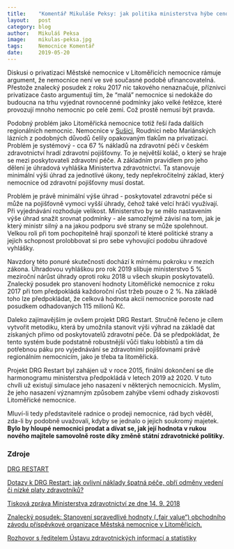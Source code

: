 ```yaml
---
title:	  "Komentář Mikuláše Peksy: jak politika ministerstva hýbe cenou akcií nemocnice"
layout:	  post
category: blog
author:	  Mikuláš Peksa
image:	  mikulas-peksa.jpg
tags:	  Nemocnice Komentář
date:	  2019-05-20
---
```

Diskusi o privatizaci Městské nemocnice v Litoměřicích nemocnice rámuje argument, že nemocnice není ve své současné podobě ufinancovatelná.
Přestože znalecký posudek z roku 2017 nic takového nenaznačuje, příznivci privatizace často argumentují tím, že “malá” nemocnice si nedokáže do budoucna na trhu vyjednat rovnocenné podmínky jako velké řetězce, které provozují mnoho nemocnic po celé zemi.
Což prostě nemusí být pravda.

Podobný problém jako Litoměřická nemocnice totiž řeší řada dalších regionálních nemocnic.
Nemocnice v [Sušici](/Poucme-se-ze-Susice.html), Roudnici nebo Mariánských lázních z podobných důvodů čelily opakovaným tlakům na privatizaci.
Problém je systémový - cca 67 % nákladů na zdravotní péči v českém zdravotnictví hradí zdravotní pojišťovny.
To je největší koláč, o který se hraje se mezi poskytovateli zdravotní péče.
A základním pravidlem pro jeho dělení je úhradová vyhláška Ministertva zdravotnictví.
Ta stanovuje minimální výši úhrad za jednotlivé úkony, tedy nepřekročitelný základ, který nemocnice od zdravotní pojišťovny musí dostat.

Problém je právě minimální výše úhrad - poskytovatel zdravotní péče si může na pojišťovně vymoci vyšší úhrady, čehož také velcí hráči využívají.
Při vyjednávání rozhoduje velikost. Ministerstvo by se mělo nastavením výše úhrad snažit srovnat podmínky - ale samozřejmě závisí na tom, jak je který ministr silný a na jakou podporu své strany se může spolehnout.
Velkou roli při tom pochopitelně hrají sponzoři té které politické strany a jejich schopnost prolobbovat si pro sebe vyhovující podobu úhradové vyhlášky.

Navzdory této ponuré skutečnosti dochází k mírnému pokroku v mezích zákona.
Úhradovou vyhláškou pro rok 2019 slibuje ministerstvo 5 % meziroční nárůst úhrady oproti roku 2018 u všech skupin poskytovatelů.
Znalecký posudek pro stanovení hodnoty Litoměřické nemocnice z roku 2017 při tom předpokládá každoroční růst tržeb pouze o 2 %.
Na základě toho lze předpokládat, že celková hodnota akcií nemocnice poroste nad posudkem odhadovaných 115 milionů Kč.

Daleko zajímavějším je ovšem projekt DRG Restart.
Stručně řečeno je cílem vytvořit metodiku, která by umožnila stanovit výši výhrad na základě dat získaných přímo od poskytovatelů zdravotní péče.
Dá se předpokládat, že tento systém bude podstatně robustnější vůči tlaku lobbistů a tím dá potřebnou páku pro vyjednávání se zdravotními pojišťovnami právě regionálním nemocnicím, jako je třeba ta litoměřická.

Projekt DRG Restart byl zahájen už v roce 2015, finální dokončení se dle harmonogramu ministerstva předpokládá v letech 2019 až 2020.
V tuto chvíli už existují simulace jeho nasazení v některých nemocnicích.
Myslím, že jeho nasazení významným způsobem zahýbe všemi odhady ziskovosti Litoměřické nemocnice.

Mluví-li tedy představitelé radnice o prodeji nemocnice, rád bych věděl, zda-li by podobně uvažovali, kdyby se jednalo o jejich soukromý majetek.
**Bylo by hloupé nemocnici prodat a dívat se, jak její hodnota v rukou nového majitele samovolně roste díky změně státní zdravotnické politiky.**

### Zdroje

[DRG RESTART](https://drg.uzis.cz/)

[Dotazy k DRG Restart: jak ovlivní náklady špatná péče, obří odměny vedení či nízké platy zdravotníků?](https://www.zdravotnickydenik.cz/2018/01/dotazy-k-drg-restart-ovlivni-naklady-spatna-pece-obri-odmeny-vedeni-ci-nizke-platy-zdravotniku/)

[Tisková zpráva Ministerstva zdravotnictví ze dne 14. 9. 2018](https://www.mzcr.cz/dokumenty/ve-sbirce-zakonu-vysla-uhradova-vyhlaskaktera-je-poprve-vysledkem-dohody-mezi-_16006_1.html)

[Znalecký posudek: Stanovení spravedlivé hodnoty („fair value“) obchodního závodu příspěvkové organizace Městská nemocnice v Litoměřicích.](/assets/pdf/znalecky-posudek-nemocnice.pdf)

[Rozhovor s ředitelem Ústavu zdravotnických informací a statistiky](https://www.mzcr.cz/dokumenty/vsichni-budou-z-drg-prekvapenirika-reditel-uzis-ladislav-dusek_17152_1.html)


